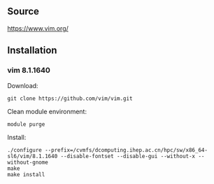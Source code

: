 ## Source

<https://www.vim.org/>

## Installation

### vim 8.1.1640

Download:

```
git clone https://github.com/vim/vim.git
```

Clean module environment:

```
module purge
```

Install:

```
./configure --prefix=/cvmfs/dcomputing.ihep.ac.cn/hpc/sw/x86_64-sl6/vim/8.1.1640 --disable-fontset --disable-gui --without-x --without-gnome
make
make install
```
